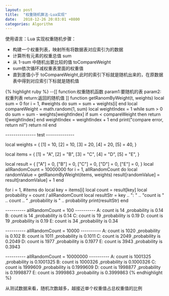 ```yaml
---
layout: post
title:  "权重随机算法-Lua实现"
date:   2018-12-26 20:03:01 +0800
categories: Algorithm
---
```


使用语言：Lua
实现权重随机步骤：
  - 构建一个权重列表，映射所有将数据表对应索引为的数据
  - 计算所有元素的权重总值 sum
  - 从 1-sum 中随机出要比较的值 toCompareWeight
  - sum依次循环减权重表里面的权重值
  - 直到差值小于 toCompareWeight,此时的索引下标就是随机出来的，在原数据表中得到对应索引下标就是随机值

{% highlight ruby %}
--[[
    function:权重随机函数
    param1:要随机的表
    param2:权重列表
    return:返回的随机值
]]
function getRanomByWeight(t, weights)
    local sum = 0
    for i = 1, #weights do
        sum = sum + weights[i]
    end
    local compareWeight = math.random(1, sum)
    local weightIndex = 1
    while sum > 0 do
        sum = sum - weights[weightIndex]
        if sum < compareWeight then
            return t[weightIndex]
        end
        weightIndex = weightIndex + 1
    end
    print("compare error, return nil")
    return nil
end

--------------- test --------------

local weights = {
    [1] = 10,
    [2] = 10,
    [3] = 20,
    [4] = 20,
    [5] = 40,
}

local items = {
    [1] = "A",
    [2] = "B",
    [3] = "C",
    [4] = "D",
    [5] = "E",
}

local result = {
    ["A"] = 0,
    ["B"] = 0,
    ["C"] = 0,
    ["D"] = 0,
    ["E"] = 0,
}
local allRandomCount = 10000000
for i = 1, allRandomCount do
    local randomValue = getRanomByWeight(items, weights)
    result[randomValue] = result[randomValue] + 1
end

for i = 1, #items do
    local key = items[i]
    local count = result[key]
    local probability = count / allRandomCount
    local resultStr = key .. ": " .. "count is " .. count .. " ,probability is " .. probability
    print(resultStr)
end

---------- allRandomCount = 100 ----------
A: count is 14 ,probability is 0.14
B: count is 14 ,probability is 0.14
C: count is 19 ,probability is 0.19
D: count is 19 ,probability is 0.19
E: count is 34 ,probability is 0.34

---------- allRandomCount = 10000 ----------
A: count is 1020 ,probability is 0.102
B: count is 1011 ,probability is 0.1011
C: count is 2049 ,probability is 0.2049
D: count is 1977 ,probability is 0.1977
E: count is 3943 ,probability is 0.3943

---------- allRandomCount = 10000000 ----------
A: count is 1001325 ,probability is 0.1001325
B: count is 1000326 ,probability is 0.1000326
C: count is 1999609 ,probability is 0.1999609
D: count is 1998877 ,probability is 0.1998877
E: count is 3999863 ,probability is 0.3999863
{% endhighlight %}

从测试数据来看，随机次数越多，越接近单个权重值占总权重值的比例